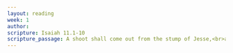 ```yaml
---
layout: reading
week: 1
author: 
scripture: Isaiah 11.1-10
scripture_passage: A shoot shall come out from the stump of Jesse,<br>and a branch shall grow out of his roots.<br>The spirit of the Lord shall rest on him,<br>the spirit of wisdom and understanding,<br>the spirit of counsel and might,<br>the spirit of knowledge and the fear of the Lord.<br>His delight shall be in the fear of the Lord.<br><br>He shall not judge by what his eyes see,<br>or decide by what his ears hear;<br>but with righteousness he shall judge the poor,<br>and decide with equity for the meek of the earth;<br>he shall strike the earth with the rod of his mouth,<br>and with the breath of his lips he shall kill the wicked.<br>Righteousness shall be the belt around his waist,<br>and faithfulness the belt around his loins.<br><br>The wolf shall live with the lamb,<br>the leopard shall lie down with the kid,<br>the calf and the lion and the fatling together,<br>and a little child shall lead them.<br>The cow and the bear shall graze,<br>their young shall lie down together;<br>and the lion shall eat straw like the ox.<br>The nursing child shall play over the hole of the asp,<br>and the weaned child shall put its hand on the adder's den.<br>They will not hurt or destroy<br>on all my holy mountain;<br>for the earth will be full of the knowledge of the Lord<br>as the waters cover the sea.<br><br>On that day the root of Jesse shall stand as a signal to the peoples; the nations shall inquire of him, and his dwelling shall be glorious.
---
```



